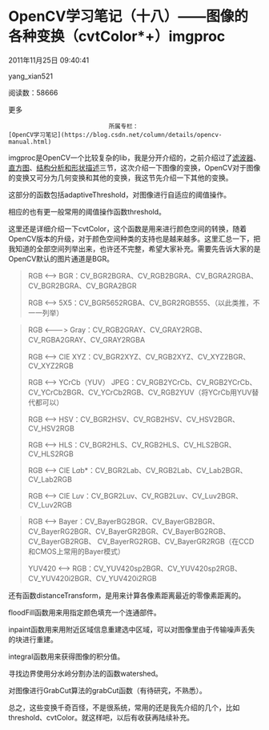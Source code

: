 # OpenCV学习笔记（十八）——图像的各种变换（cvtColor*+）imgproc

2011年11月25日 09:40:41

yang_xian521

阅读数：58666

更多

 								所属专栏： 																[OpenCV学习笔记](https://blog.csdn.net/column/details/opencv-manual.html) 																 							

 									

imgproc是OpenCV一个比较复杂的lib，我是分开介绍的，之前介绍过了[滤波器](http://blog.csdn.net/yang_xian521/article/details/6906960)、[直方图](http://blog.csdn.net/yang_xian521/article/details/6927773)、[结构分析和形状描述](http://blog.csdn.net/yang_xian521/article/details/6922798)三节，这次介绍一下图像的变换，OpenCV对于图像的变换又可分为几何变换和其他的变换，我这节先介绍一下其他的变换。

这部分的函数包括adaptiveThreshold，对图像进行自适应的阈值操作。

相应的也有更一般常用的阈值操作函数threshold。

这里还是详细介绍一下cvtColor，这个函数是用来进行颜色空间的转换，随着OpenCV版本的升级，对于颜色空间种类的支持也是越来越多。这里汇总一下，把我知道的全部空间列举出来，也许还不完整，希望大家补充。需要先告诉大家的是OpenCV默认的图片通道是BGR。

> RGB <--> BGR：CV_BGR2BGRA、CV_RGB2BGRA、CV_BGRA2RGBA、CV_BGR2BGRA、CV_BGRA2BGR
>
> RGB <--> 5X5：CV_BGR5652RGBA、CV_BGR2RGB555、（以此类推，不一一列举）

> RGB <---> Gray：CV_RGB2GRAY、CV_GRAY2RGB、CV_RGBA2GRAY、CV_GRAY2RGBA
>
> RGB <--> CIE XYZ：CV_BGR2XYZ、CV_RGB2XYZ、CV_XYZ2BGR、CV_XYZ2RGB
>
> RGB <--> YCrCb（YUV） JPEG：CV_RGB2YCrCb、CV_RGB2YCrCb、CV_YCrCb2BGR、CV_YCrCb2RGB、CV_RGB2YUV（将YCrCb用YUV替代都可以）
>
> RGB <--> HSV：CV_BGR2HSV、CV_RGB2HSV、CV_HSV2BGR、CV_HSV2RGB
>
> RGB <--> HLS：CV_BGR2HLS、CV_RGB2HLS、CV_HLS2BGR、CV_HLS2RGB
>
> RGB <--> CIE L*a*b*：CV_BGR2Lab、CV_RGB2Lab、CV_Lab2BGR、CV_Lab2RGB
>
> RGB <--> CIE L*u*v：CV_BGR2Luv、CV_RGB2Luv、CV_Luv2BGR、CV_Luv2RGB

> RGB <-->  Bayer：CV_BayerBG2BGR、CV_BayerGB2BGR、CV_BayerRG2BGR、CV_BayerGR2BGR、CV_BayerBG2RGB、CV_BayerGB2RGB、  CV_BayerRG2RGB、CV_BayerGR2RGB（在CCD和CMOS上常用的Bayer模式）
>
> YUV420 <--> RGB：CV_YUV420sp2BGR、CV_YUV420sp2RGB、CV_YUV420i2BGR、CV_YUV420i2RGB

还有函数distanceTransform，是用来计算各像素距离最近的零像素距离的。

floodFill函数用来用指定颜色填充一个连通部件。

inpaint函数用来用附近区域信息重建选中区域，可以对图像里由于传输噪声丢失的块进行重建。

integral函数用来获得图像的积分值。

寻找边界使用分水岭分割办法的函数watershed。

对图像进行GrabCut算法的grabCut函数（有待研究，不熟悉）。

总之，这些变换千奇百怪，不是很系统，常用的还是我先介绍的几个，比如threshold、cvtColor。就这样吧，以后有收获再陆续补充。